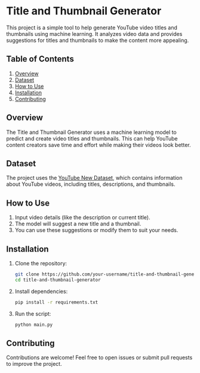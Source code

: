 

# Title and Thumbnail Generator  

This project is a simple tool to help generate YouTube video titles and thumbnails using machine learning. It analyzes video data and provides suggestions for titles and thumbnails to make the content more appealing.  

## Table of Contents  
1. [Overview](#overview)  
2. [Dataset](#dataset)  
3. [How to Use](#how-to-use)  
4. [Installation](#installation)  
5. [Contributing](#contributing)  

## Overview  
The Title and Thumbnail Generator uses a machine learning model to predict and create video titles and thumbnails. This can help YouTube content creators save time and effort while making their videos look better.  

## Dataset  
The project uses the [YouTube New Dataset](https://www.kaggle.com/datasets/datasnaek/youtube-new), which contains information about YouTube videos, including titles, descriptions, and thumbnails.  

## How to Use  
1. Input video details (like the description or current title).  
2. The model will suggest a new title and a thumbnail.  
3. You can use these suggestions or modify them to suit your needs.  

## Installation  
1. Clone the repository:  
   ```bash  
   git clone https://github.com/your-username/title-and-thumbnail-generator.git  
   cd title-and-thumbnail-generator  
   ```  
2. Install dependencies:  
   ```bash  
   pip install -r requirements.txt  
   ```  
3. Run the script:  
   ```bash  
   python main.py  
   ```  

## Contributing  
Contributions are welcome! Feel free to open issues or submit pull requests to improve the project.  

